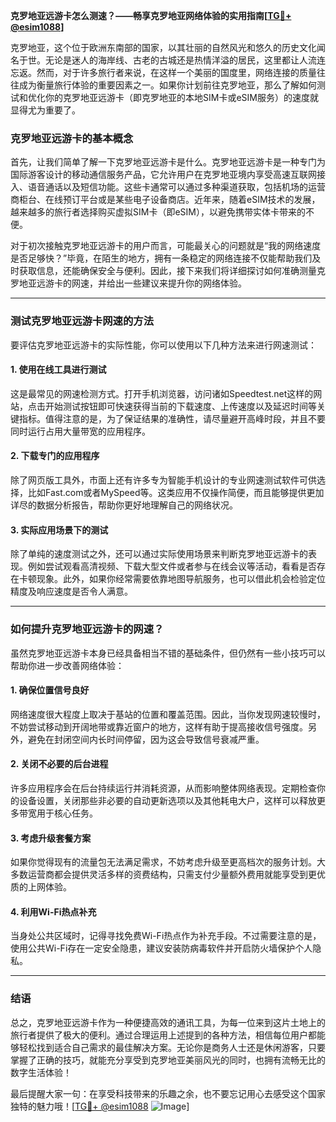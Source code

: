 **克罗地亚远游卡怎么测速？——畅享克罗地亚网络体验的实用指南[[TG💪+ @esim1088](https://t.me/s/esim1088)]**

克罗地亚，这个位于欧洲东南部的国家，以其壮丽的自然风光和悠久的历史文化闻名于世。无论是迷人的海岸线、古老的古城还是热情洋溢的居民，这里都让人流连忘返。然而，对于许多旅行者来说，在这样一个美丽的国度里，网络连接的质量往往成为衡量旅行体验的重要因素之一。如果你计划前往克罗地亚，那么了解如何测试和优化你的克罗地亚远游卡（即克罗地亚的本地SIM卡或eSIM服务）的速度就显得尤为重要了。

### 克罗地亚远游卡的基本概念

首先，让我们简单了解一下克罗地亚远游卡是什么。克罗地亚远游卡是一种专门为国际游客设计的移动通信服务产品，它允许用户在克罗地亚境内享受高速互联网接入、语音通话以及短信功能。这些卡通常可以通过多种渠道获取，包括机场的运营商柜台、在线预订平台或是某些电子设备商店。近年来，随着eSIM技术的发展，越来越多的旅行者选择购买虚拟SIM卡（即eSIM），以避免携带实体卡带来的不便。

对于初次接触克罗地亚远游卡的用户而言，可能最关心的问题就是“我的网络速度是否足够快？”毕竟，在陌生的地方，拥有一条稳定的网络连接不仅能帮助我们及时获取信息，还能确保安全与便利。因此，接下来我们将详细探讨如何准确测量克罗地亚远游卡的网速，并给出一些建议来提升你的网络体验。

---

### 测试克罗地亚远游卡网速的方法

要评估克罗地亚远游卡的实际性能，你可以使用以下几种方法来进行网速测试：

#### 1. 使用在线工具进行测试
这是最常见的网速检测方式。打开手机浏览器，访问诸如Speedtest.net这样的网站，点击开始测试按钮即可快速获得当前的下载速度、上传速度以及延迟时间等关键指标。值得注意的是，为了保证结果的准确性，请尽量避开高峰时段，并且不要同时运行占用大量带宽的应用程序。

#### 2. 下载专门的应用程序
除了网页版工具外，市面上还有许多专为智能手机设计的专业网速测试软件可供选择，比如Fast.com或者MySpeed等。这类应用不仅操作简便，而且能够提供更加详尽的数据分析报告，帮助你更好地理解自己的网络状况。

#### 3. 实际应用场景下的测试
除了单纯的速度测试之外，还可以通过实际使用场景来判断克罗地亚远游卡的表现。例如尝试观看高清视频、下载大型文件或者参与在线会议等活动，看看是否存在卡顿现象。此外，如果你经常需要依靠地图导航服务，也可以借此机会检验定位精度及响应速度是否令人满意。

---

### 如何提升克罗地亚远游卡的网速？

虽然克罗地亚远游卡本身已经具备相当不错的基础条件，但仍然有一些小技巧可以帮助你进一步改善网络体验：

#### 1. 确保位置信号良好
网络速度很大程度上取决于基站的位置和覆盖范围。因此，当你发现网速较慢时，不妨尝试移动到开阔地带或靠近窗户的地方，这样有助于提高接收信号强度。另外，避免在封闭空间内长时间停留，因为这会导致信号衰减严重。

#### 2. 关闭不必要的后台进程
许多应用程序会在后台持续运行并消耗资源，从而影响整体网络表现。定期检查你的设备设置，关闭那些非必要的自动更新选项以及其他耗电大户，这样可以释放更多带宽用于核心任务。

#### 3. 考虑升级套餐方案
如果你觉得现有的流量包无法满足需求，不妨考虑升级至更高档次的服务计划。大多数运营商都会提供灵活多样的资费结构，只需支付少量额外费用就能享受到更优质的上网体验。

#### 4. 利用Wi-Fi热点补充
当身处公共区域时，记得寻找免费Wi-Fi热点作为补充手段。不过需要注意的是，使用公共Wi-Fi存在一定安全隐患，建议安装防病毒软件并开启防火墙保护个人隐私。

---

### 结语

总之，克罗地亚远游卡作为一种便捷高效的通讯工具，为每一位来到这片土地上的旅行者提供了极大的便利。通过合理运用上述提到的各种方法，相信每位用户都能够轻松找到适合自己需求的最佳解决方案。无论你是商务人士还是休闲游客，只要掌握了正确的技巧，就能充分享受到克罗地亚美丽风光的同时，也拥有流畅无比的数字生活体验！

最后提醒大家一句：在享受科技带来的乐趣之余，也不要忘记用心去感受这个国家独特的魅力哦！[[TG💪+ @esim1088](https://t.me/s/esim1088) ![Image](https://i.postimg.cc/4NQfJmqS/Snipaste-2025-05-13-00-14-12.png)]